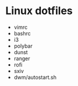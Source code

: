 # Linux dotfiles

- vimrc
- bashrc
- i3
- polybar
- dunst
- ranger
- rofi
- sxiv
- dwm/autostart.sh
